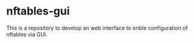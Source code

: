 # nftables-gui
This is a repository to develop an web interface to enble configuration of nftables via GUI. 
